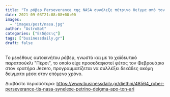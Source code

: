 ```yaml
---
title: "Το ρόβερ Perseverance της NASA συνέλεξε πέτρινο δείγμα από τον Άρη"
date: 2021-09-03T21:08:08+00:00
images:
  - "images/post/nasa.jpg"
author: "AstroBot"
categories: ["Ειδήσεις"]
tags: ["businessdaily.gr"]
draft: false
---
```


Το μεγέθους αυτοκινήτου ρόβερ, γνωστό και με το χαϊδευτικό παρατσούκλι "Πέρσι", το οποίο είχε προσεδαφιστεί φέτος τον Φεβρουάριο στον κρατήρα Jezero, προγραμματίζεται να συλλέξει δεκάδες ακόμη δείγματα μέσα στον επόμενο χρόνο.

Διαβάστε περισσότερα: https://www.businessdaily.gr/diethni/48564_rober-perseverance-tis-nasa-synelexe-petrino-deigma-apo-ton-ari
